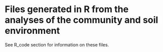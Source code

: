 # Files generated in R from the analyses of the community and soil environment

See R_code section for information on these files. 